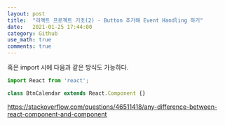 ```yaml
---  
layout: post  
title:  "리액트 프로젝트 기초(2) - Button 추가해 Event Handling 하기"  
date:   2021-01-25 17:44:00  
category: Github
use_math: true
comments: true
---  
```

혹은 import 시에 다음과 같은 방식도 가능하다.
```javascript
import React from 'react';

class BtnCalendar extends React.Component {}
```

https://stackoverflow.com/questions/46511418/any-difference-between-react-component-and-component